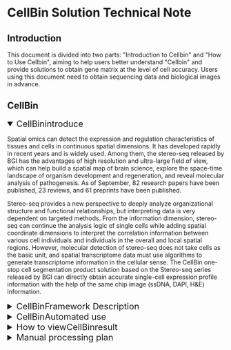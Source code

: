 # CellBin Solution Technical Note


## **Introduction**

This document is divided into two parts: "Introduction to Cellbin" and "How to Use Cellbin", aiming to help users better understand "Cellbin" and provide solutions to obtain gene matrix at the level of cell accuracy. Users using this document need to obtain sequencing data and biological images in advance.

## **CellBin**


<details open>
<summary style="font-size: 15pt;">CellBinintroduce</summary>


Spatial omics can detect the expression and regulation characteristics of tissues and cells in continuous spatial dimensions. It has developed rapidly in recent years and is widely used. Among them, the stereo-seq released by BGI has the advantages of high resolution and ultra-large field of view, which can help build a spatial map of brain science, explore the space-time landscape of organism development and regeneration, and reveal molecular analysis of pathogenesis. As of September, 82 research papers have been published, 23 reviews, and 61 preprints have been published.

Stereo-seq provides a new perspective to deeply analyze organizational structure and functional relationships, but interpreting data is very dependent on targeted methods. From the information dimension, stereo-seq can continue the analysis logic of single cells while adding spatial coordinate dimensions to interpret the correlation information between various cell individuals and individuals in the overall and local spatial regions. However, molecular detection of stereo-seq does not take cells as the basic unit, and spatial transcriptome data must use algorithms to generate transcriptome information in the cellular sense. The CellBin one-stop cell segmentation product solution based on the Stereo-seq series released by BGI can directly obtain accurate single-cell expression profile information with the help of the same chip image (ssDNA, DAPI, H&E) information.

</details>


<details>
<summary style="font-size: 15pt;">CellBinFramework Description</summary>


CellBin is a process that combines spatiotemporal sequencing data with biological image maps and finally obtains cell-level precision gene matrix data. It is embedded in the StereoMap and SAW processes, and the relationship is as follows:

![image.png](https://alidocs.oss-cn-zhangjiakou.aliyuncs.com/res/1X3lE63B7m04nJbv/img/335efa9d-3b54-4d7f-8948-c026929451e3.png)

The CellBin process includes several modules such as QC, splicing, registration, tissue segmentation, cell segmentation, cell correction, and generation of cellbin matrix. Among them, the QC module and the image manual processing part (see the QC introduction in the "CellBin Solution Technical Note" for details) are executed in the StereoMap v4 software, and the remaining modules are executed in the Stereo-seq Analysis Workflow (SAW) process.

**StereoMap v4**: StereoMap is a desktop software that does not require programming. It includes three modules: Stereo-seq data interactive visualization, manual image processing and widgets. It supports users to visualize dozens of data and simple exploration and analysis on the local computer desktop. The interactive visualization module supports the display of multi-computer and multi-modal spatiotemporal data and basic data mining; the image manual processing module migrates some image processing functions of ImageStudio and changes it to Step by step to reduce user learning costs, so as to provide image processing functions for process-based methods. QC in the widget evaluates whether images can call SAW's automatic image analysis algorithm.

**Stereo-seq Analysis Workflow (SAW): ** Spatial-temporal standard analysis process software (SAW) is a bundled pipelines, spatial-temporal standard analysis process software. The core is to locate the reads of Stereo-seq sequencing FASTQs at their spatial location on tissue sections, quantify gene expression, and intuitively present their spatial distribution. At the same time, auxiliary tools are provided to support users to make it easier to enter downstream analysis.

**QC**: Quality inspection of the chip track lines taken in biological images to determine whether they meet the requirements of subsequent automated registration modules

**Split (optional)**: If the image provided is a large picture with splicing, skip this step. If the image provided is a microscope small image, the small image will be spliced into a large image.

**Registration**: High-precision automated registration based on track lines is divided into two parts: the first part: When there is track and QC passes, the scaling scale and rotation angle of the image relative expression matrix will be calculated through the track lines; the second part: The morphological registration of the large image spliced and the gene visualization map generated by the gene after sequencing is done to obtain a 90-degree rotation or flip, and exceed the displacement parameters.

**Tisolation segmentation**: Segment the tissue profile of biological sections in the image.

**Cell segmentation**: Segment the nucleus/membrane profile of biological sections in the image.

**Cell correction**: Expand the segmented cell profile outward by 10 pixels (default) as the result of the new cell segmentation area.

For a detailed introduction to the above algorithm module, you can see: [https://www.biorxiv.org/content/10.1101/2023.02.28.530414v5](https://www.biorxiv.org/content/10.1101/2023.02.28.530414v5)

</details>


<details>
<summary style="font-size: 15pt;">CellBinAutomated use</summary>



First use StereoMap for QC, then use SAW, and execute SAW count to get the CellBin result

Take **ssDNA Demo: SS200000135TL\_D1** as an example:

**Data link: **

[http://116.6.21.110:8090/share/21bb9df9-e6c5-47c5-9aa8-29f2d23a6df4](http://116.6.21.110:8090/share/21bb9df9-e6c5-47c5-9aa8-29f2d23a6df4)

Download **SS200000135TL_D1_v5_mouse_brain_Stereo-seq_T_FF** The entire folder; image is the QC input, mask, reads and reference are the inputs of SAW.

**How to execute QC:**

How to use the QC function in Stereomap, you can read the operation documentation: [https://stereotoolss-organization.gitbook.io/stereomap-user-manual/tutorials/navigation-for-tools/stereo-seq-image-qc](https://stereotoolss-organization.gitbook.io/stereomap-user-manual/tutorials/navigation-for-tools/stereo-seq-image-qc)

How to use other features in Stereomap v4, you can read the operation documentation: [https://stereotoolss-organization.gitbook.io/stereomap-user-manual/tutorials/navigation](https://stereotoolss-organization.gitbook.io/stereomap-user-manual/tutorials/navigation)
* **How to judge QC results: **

**QC failure: ** If the following situation occurs in the software interface "The results of this image analysis evaluation are: FAIL", it means that QC failure.

![image.png](https://alidocs.oss-cn-zhangjiakou.aliyuncs.com/res/1X3lE63B7m04nJbv/img/30b658a3-fca5-488e-b164-a692402f1eed.png)

If the imageQCfail，OnlySAW countNo picture process，That is, not to use_**"--image-tar "**_ parameter。SAWAfter the process is over，If image results are required，AvailableStereomap V4Perform manual processing。Please check for detailsSOP：[《CellbinManual operation of the process》](../CellBin_archive/CellBin/CellbinManual operation of the process.md)-Scene2:QCfail

**QC success: ** If the following situation occurs in the software interface "The results of this image analysis evaluation are: **PASS**", it means that QC is successful.

![image.png](https://alidocs.oss-cn-zhangjiakou.aliyuncs.com/res/1X3lE63B7m04nJbv/img/51d6c550-ef6f-4f54-85b9-e23fc3bdb1ba.png)

If the imageQCsuccess，Need to runSAW countThere is a picture process，That is to increase_**"--image-tar "** parameter。

**How to execute SAW count:**
    

How to use SAW count, you can read the operation documentation: [https://stereotoolss-organization.gitbook.io/saw-user-manual-v8.0/analysis/pipelines/saw-commands](https://stereotoolss-organization.gitbook.io/saw-user-manual-v8.0/analysis/pipelines/saw-commands)

How to use other functions in SAW, you can read the detailed operation documentation: [https://stereotoolss-organization.gitbook.io/saw-user-manual-v8.0](https://stereotoolss-organization.gitbook.io/saw-user-manual-v8.0)


</details>


<details>
<summary style="font-size: 15pt;">How to viewCellBinresult</summary>




After running SAW count, the process results are as follows:

![image](https://alidocs.oss-cn-zhangjiakou.aliyuncs.com/res/1X3lE63B7m04nJbv/img/2581b561-2392-4518-8667-5de32716e13e.png)


Download "SN.report.tar.gz" in the outs folder and unzip it locally. ![image.png](https://alidocs.oss-cn-zhangjiakou.aliyuncs.com/res/1X3lE63B7m04nJbv/img/5f6c957e-e5ac-439b-8669-909e379e73de.png)

The "report.html" file in the folder is a statistical report of the results of this process. After opening the report, you can view the CellBin results. For details, please check this document [How to view Cellbin Metrics](../CellBin_archive/CellBin/How to view Cellbin Metrics.md)

</details>


<details>
<summary style="font-size: 15pt;">Manual processing plan</summary>



After understanding the CellBin indicators, if you encounter image problems such as QC failure/registration exception/tissue segmentation exception/cell segmentation exception in the above viewing CellBin results, you can use the manual processing tool in StereoMap to modify it, and then reconnect the SAW process again to obtain the results that meet the expectations. For specific operations, please refer to SOP: ["Cellbin Process Manual Operation"] (3.Cellbin Process Manual Operation.md)

The cell segmentation module can also be modified using third-party tools, and then reconnected to the SAW process to obtain the expected results. For specific operations, please check the SOP: ["Operational Instructions for Cell Segmentation Treatment"] (../CellBin_archive/QuPath_to_Cellbin/QuPath Treatment Operational Instructions for Cell Segmentation.md)


</details>